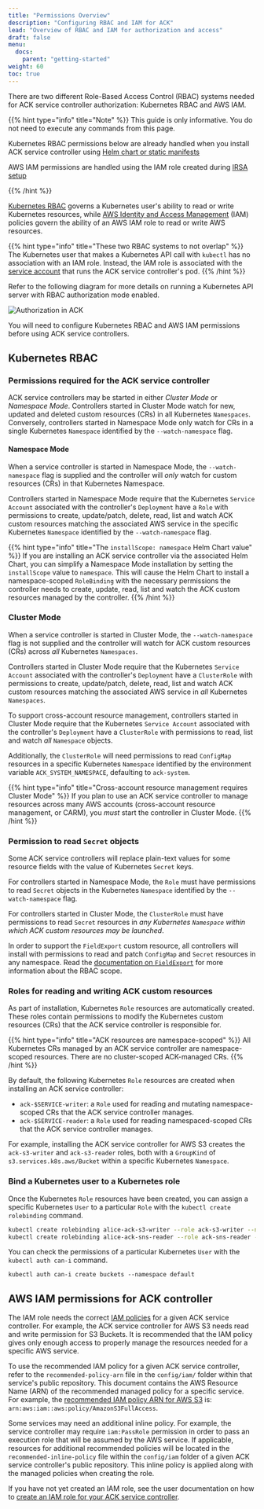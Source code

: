 ```yaml
---
title: "Permissions Overview"
description: "Configuring RBAC and IAM for ACK"
lead: "Overview of RBAC and IAM for authorization and access"
draft: false
menu:
  docs:
    parent: "getting-started"
weight: 60
toc: true
---
```


There are two different Role-Based Access Control (RBAC) systems needed for ACK service controller authorization: Kubernetes RBAC and AWS IAM.

{{% hint type="info" title="Note" %}}
This guide is only informative. You do not need to execute any commands from this page.

Kubernetes RBAC permissions below are already handled when you install ACK service
controller using [Helm chart or static manifests](../install)

AWS IAM permissions are handled using the IAM role created during [IRSA setup](../irsa)

{{% /hint %}}

[Kubernetes RBAC][k8s-rbac] governs a Kubernetes user's ability to read or write Kubernetes resources, while [AWS Identity and Access Management][aws-iam] (IAM) policies govern the ability of an AWS IAM role to read or write AWS resources.

[k8s-rbac]: https://kubernetes.io/docs/reference/access-authn-authz/rbac/
[aws-iam]: https://docs.aws.amazon.com/IAM/latest/UserGuide/access.html

{{% hint type="info" title="These two RBAC systems to not overlap" %}}
The Kubernetes user that makes a Kubernetes API call with `kubectl` has no
association with an IAM role. Instead, the IAM role is associated with the
[service account](https://kubernetes.io/docs/tasks/configure-pod-container/configure-service-account/)
that runs the ACK service controller's pod.
{{% /hint %}}

Refer to the following diagram for more details on running a Kubernetes API server with RBAC authorization mode enabled.

![Authorization in ACK](../images/authorization.png)

You will need to configure Kubernetes RBAC and AWS IAM permissions before using ACK service controllers.

## Kubernetes RBAC

### Permissions required for the ACK service controller

ACK service controllers may be started in either *Cluster Mode* or *Namespace
Mode*. Controllers started in Cluster Mode watch for new, updated and deleted
custom resources (CRs) in all Kubernetes `Namespaces`. Conversely, controllers
started in Namespace Mode only watch for CRs in a single Kubernetes `Namespace`
identified by the `--watch-namespace` flag.

#### Namespace Mode

When a service controller is started in Namespace Mode, the `--watch-namespace`
flag is supplied and the controller will *only* watch for custom resources
(CRs) in that Kubernetes Namespace.

Controllers started in Namespace Mode require that the Kubernetes `Service
Account` associated with the controller's `Deployment` have a `Role` with
permissions to create, update/patch, delete, read, list and watch ACK custom
resources matching the associated AWS service in the specific Kubernetes
`Namespace` identified by the `--watch-namespace` flag.

{{% hint type="info" title="The `installScope: namespace` Helm Chart value" %}}
If you are installing an ACK service controller via the associated Helm Chart,
you can simplify a Namespace Mode installation by setting the `installScope`
value to `namespace`. This will cause the Helm Chart to install a
namespace-scoped `RoleBinding` with the necessary permissions the controller
needs to create, update, read, list and watch the ACK custom resources managed
by the controller.
{{% /hint %}}

### Cluster Mode

When a service controller is started in Cluster Mode, the `--watch-namespace`
flag is not supplied and the controller will watch for ACK custom resources
(CRs) across *all* Kubernetes `Namespaces`.

Controllers started in Cluster Mode require that the Kubernetes `Service
Account` associated with the controller's `Deployment` have a `ClusterRole`
with permissions to create, update/patch, delete, read, list and watch ACK
custom resources matching the associated AWS service in *all* Kubernetes
`Namespaces`.

To support cross-account resource management, controllers started in Cluster
Mode require that the Kubernetes `Service Account` associated with the
controller's `Deployment` have a `ClusterRole` with permissions to read, list
and watch *all* `Namespace` objects.

Additionally, the `ClusterRole` will need permissions to read `ConfigMap`
resources in a specific Kubernetes `Namespace` identified by the environment
variable `ACK_SYSTEM_NAMESPACE`, defaulting to `ack-system`.

{{% hint type="info" title="Cross-account resource management requires Cluster Mode" %}}
If you plan to use an ACK service controller to manage resources across many
AWS accounts (cross-account resource management, or CARM), you *must* start the
controller in Cluster Mode.
{{% /hint %}}

### Permission to read `Secret` objects

Some ACK service controllers will replace plain-text values for some resource
fields with the value of Kubernetes `Secret` keys.

For controllers started in Namespace Mode, the `Role` must have permissions to
read `Secret` objects in the Kubernetes `Namespace` identified by the
`--watch-namespace` flag.

For controllers started in Cluster Mode, the `ClusterRole` must have
permissions to read `Secret` resources in *any Kubernetes `Namespace` within
which ACK custom resources may be launched*.

In order to support the `FieldExport` custom resource, all controllers will
install with permissions to read and patch `ConfigMap` and `Secret` resources in
any namespace. Read the [documentation on `FieldExport`][field-export] for more
information about the RBAC scope.

[field-export]: ../field-export/

### Roles for reading and writing ACK custom resources

As part of installation, Kubernetes `Role` resources are automatically created. These roles contain permissions to modify the Kubernetes custom resources (CRs) that the ACK service controller is responsible for.

{{% hint type="info" title="ACK resources are namespace-scoped" %}}
All Kubernetes CRs managed by an ACK service controller are namespace-scoped resources. There are no cluster-scoped ACK-managed CRs.
{{% /hint %}}

By default, the following Kubernetes `Role` resources are created when installing an ACK service controller:

* `ack-$SERVICE-writer`: a `Role` used for reading and mutating namespace-scoped CRs that the ACK service controller manages.
* `ack-$SERVICE-reader`: a `Role` used for reading namespaced-scoped CRs that the ACK service controller manages.

For example, installing the ACK service controller for AWS S3 creates the `ack-s3-writer` and `ack-s3-reader` roles, both with a `GroupKind` of `s3.services.k8s.aws/Bucket` within a specific Kubernetes `Namespace`.

### Bind a Kubernetes user to a Kubernetes role

Once the Kubernetes `Role` resources have been created, you can assign a specific Kubernetes `User` to a particular `Role` with the `kubectl create rolebinding` command.

```bash
kubectl create rolebinding alice-ack-s3-writer --role ack-s3-writer --namespace testing --user alice
kubectl create rolebinding alice-ack-sns-reader --role ack-sns-reader --namespace production --user alice
```

You can check the permissions of a particular Kubernetes `User` with the `kubectl auth can-i` command.
```
kubectl auth can-i create buckets --namespace default
```

## AWS IAM permissions for ACK controller

The IAM role needs the correct [IAM policies][aws-iam] for a given ACK service controller. For example, the ACK service controller for AWS S3 needs read and write permission for S3 Buckets. It is recommended that the IAM policy gives only enough access to properly manage the resources needed for a specific AWS service.

To use the recommended IAM policy for a given ACK service controller, refer to the `recommended-policy-arn` file in the `config/iam/` folder within that service's public repository. This document contains the AWS Resource Name (ARN) of the recommended managed policy for a specific service. For example, the [recommended IAM policy ARN for AWS S3][s3-recommended-arn] is: `arn:aws:iam::aws:policy/AmazonS3FullAccess`.

[s3-recommended-arn]: https://github.com/aws-controllers-k8s/s3-controller/tree/main/config/iam

Some services may need an additional inline policy. For example, the service controller may require `iam:PassRole` permission in order to pass an execution role that will be assumed by the AWS service. If applicable, resources for additional recommended policies will be located in the `recommended-inline-policy` file within the `config/iam` folder of a given ACK service controller's public repository. This inline policy is applied along with the managed policies when creating the role.

If you have not yet created an IAM role, see the user documentation on how to [create an IAM role for your ACK service controller][irsa-docs].

[irsa-docs]: ../irsa/#create-an-iam-role-for-your-ack-service-controller
